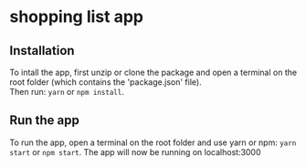 # shopping list app

## Installation

To intall the app, first unzip or clone the package and open a terminal on the root folder (which contains the 'package.json' file).  
Then run: `yarn` or `npm install`.

## Run the app

To run the app, open a terminal on the root folder and use yarn or npm:
`yarn start` or `npm start`.
The app will now be running on localhost:3000
